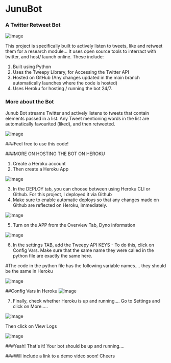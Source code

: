 # JunuBot
### A Twitter Retweet Bot
![image](https://user-images.githubusercontent.com/23518337/123507632-72dd8480-d6a5-11eb-88ac-8d8d1ed7a477.png)


This project is specifically built to actively listen to tweets, like and retweet them for a research module...
It uses open source tools to interract with twitter, and host/ launch online. These include:
1. Built using Python
2. Uses the Tweepy Library, for Accessing the Twitter API
3. Hosted on GitHub (Any changes updated in the main branch automatically launches where the code is hosted)
4. Uses Heroku for hosting / running the bot 24/7.

### More about the Bot
Junub Bot streams Twitter and actively listens to tweets that contain elements passed in a list. Any Tweet mentioning words in the list are automatically favourited (liked), and then retweeted. 

![image](https://user-images.githubusercontent.com/23518337/123507537-ea5ee400-d6a4-11eb-91b8-07c49cda4831.png)

###Feel free to use this code!

###MORE ON HOSTING THE BOT ON HEROKU
1. Create a Heroku account
2. Then create a Heroku App

![image](https://user-images.githubusercontent.com/23518337/123507772-5130cd00-d6a6-11eb-8db6-41182c88a770.png)

3. In the DEPLOY tab, you can choose between using Heroku CLI or Github. For this project, I deployed it via Github
4. Make sure to enable automatic deploys so that any changes made on Github are reflected on Heroku, immediately.

![image](https://user-images.githubusercontent.com/23518337/123507856-e5029900-d6a6-11eb-9908-8c9ce1f96621.png)

5. Turn on the APP from the Overview Tab, Dyno information

![image](https://user-images.githubusercontent.com/23518337/123507879-1bd8af00-d6a7-11eb-9840-f79dabe51bab.png)

6. In the settings TAB, add the Tweepy API KEYS - To do this, click on Config Vars. Make sure that the same name they were called in the python file are exactly the same here.

#The code in the python file has the following variable names.... they should be the same in Heroku

![image](https://user-images.githubusercontent.com/23518337/123507967-a0c3c880-d6a7-11eb-8a15-90833ce3d2b0.png)


##Config Vars in Heroku
![image](https://user-images.githubusercontent.com/23518337/123507935-7114c080-d6a7-11eb-962d-bb84e2fe858f.png)

7. Finally, check whether Heroku is up and running....
Go to Settings and click on More.....

![image](https://user-images.githubusercontent.com/23518337/123508006-d23c9400-d6a7-11eb-9ce9-cebe530d18e7.png)

Then click on View Logs

![image](https://user-images.githubusercontent.com/23518337/123508042-fac48e00-d6a7-11eb-9e31-67880ec79ec4.png)


###Yeah! That's it! Your bot should be up and running....

###Will include a link to a demo video soon! Cheers







